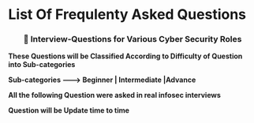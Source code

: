 # List Of Frequlenty Asked Questions 

<h3 align="center"> 📝 Interview-Questions for Various Cyber Security Roles </h3>

**These Questions will be Classified According to Difficulty of Question into Sub-categories**
   
**Sub-categories ---> Beginner | Intermediate |Advance**

**All the following Question were asked in real infosec interviews**

**Question will be Update time to time**
